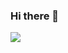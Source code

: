 ### Hi there 👋

<a href="https://box-world.tistory.com/" target="_blank"><img src="https://img.shields.io/badge/Blogger-FF5722?style=flat-square&logo=Blogger&logoColor=FFFFFF"/></a>

<!--
**CoffeeGuy827/CoffeeGuy827** is a ✨ _special_ ✨ repository because its `README.md` (this file) appears on your GitHub profile.

Here are some ideas to get you started:

- 🔭 I’m currently working on ...
- 🌱 I’m currently learning ...
- 👯 I’m looking to collaborate on ...
- 🤔 I’m looking for help with ...
- 💬 Ask me about ...
- 📫 How to reach me: ...
- 😄 Pronouns: ...
- ⚡ Fun fact: ...
-->
